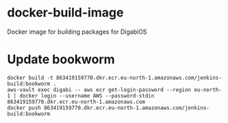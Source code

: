 # docker-build-image

Docker image for building packages for DigabiOS

# Update bookworm

```
docker build -t 863419159770.dkr.ecr.eu-north-1.amazonaws.com/jenkins-build:bookworm .
aws-vault exec digabi -- aws ecr get-login-password --region eu-north-1 | docker login --username AWS --password-stdin 863419159770.dkr.ecr.eu-north-1.amazonaws.com
docker push 863419159770.dkr.ecr.eu-north-1.amazonaws.com/jenkins-build:bookworm
```
